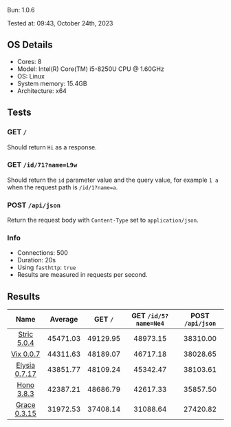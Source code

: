 Bun: 1.0.6

Tested at: 09:43, October 24th, 2023

## OS Details
- Cores: 8
- Model: Intel(R) Core(TM) i5-8250U CPU @ 1.60GHz
- OS: Linux
- System memory: 15.4GB
- Architecture: x64
## Tests
### GET `/`
Should return `Hi` as a response.
### GET `/id/71?name=L9w`
Should return the `id` parameter value and the query value, for example `1 a` when the request path is `/id/1?name=a`.
### POST `/api/json`
Return the request body with `Content-Type` set to `application/json`.
### Info
- Connections: 500
- Duration: 20s
- Using `fasthttp`: `true`
- Results are measured in requests per second.

## Results
| Name | Average | GET `/` | GET `/id/5?name=Ne4` | POST `/api/json` |
|  :---: | :---: | :---: | :---: | :---: |
| [Stric 5.0.4](/results/main/Stric) | 45471.03 | 49129.95 | 48973.15 | 38310.00 |
| [Vix 0.0.7](/results/main/Vix) | 44311.63 | 48189.07 | 46717.18 | 38028.65 |
| [Elysia 0.7.17](/results/main/Elysia) | 43851.77 | 48109.24 | 45342.47 | 38103.61 |
| [Hono 3.8.3](/results/main/Hono) | 42387.21 | 48686.79 | 42617.33 | 35857.50 |
| [Grace 0.3.15](/results/main/Grace) | 31972.53 | 37408.14 | 31088.64 | 27420.82 |